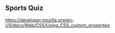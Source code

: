 ## Sports Quiz








 
https://developer.mozilla.org/en-US/docs/Web/CSS/Using_CSS_custom_properties